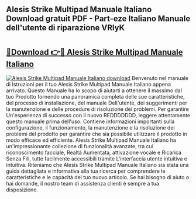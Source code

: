 ## Alesis Strike Multipad Manuale Italiano Download gratuit PDF - Part-eze Italiano Manuale dell'utente di riparazione VRlyK

# <h2><a href="http://dfejlfd.blite.top/?on=Alesis+Strike+Multipad+Manuale+Italiano">🔗Download 👉🔴 Alesis Strike Multipad Manuale Italiano</a></h2>

[![Alesis Strike Multipad Manuale Italiano download](https://i.imgur.com/lujVjoI.png)](http://dfejlfd.blite.top/?on=Alesis+Strike+Multipad+Manuale+Italiano)
Benvenuto nel manuale di Istruzioni per il tuo Alesis Strike Multipad Manuale Italiano appena arrivato. Questo Manuale ha lo scopo di aiutarti a ottenere il massimo dal tuo Prodotto fornendo una panoramica completa delle sue caratteristiche, del processo di installazione, del manuale Dell'utente, dei suggerimenti per la manutenzione e delle procedure di risoluzione dei problemi. Per garantire Un'esperienza di successo con il nuovo REDDDDDDD, leggere attentamente questo manuale prima dell'uso. Contiene informazioni importanti sulla configurazione, il funzionamento, la manutenzione e la risoluzione dei problemi del prodotto per garantire che sia possibile utilizzare il prodotto in modo efficace ed efficiente. Alesis Strike Multipad Manuale Italiano ha un'impressionante collezione di funzionalità avanzate, tra cui riconoscimento facciale, Realtà Aumentata, attivazione vocale e Ricarica Senza Fili, tutte facilmente accessibili tramite L'interfaccia utente intuitiva e intuitiva. Riteniamo che Alesis Strike Multipad Manuale Italiano sia stata una guida dettagliata e informativa alla tua ricerca per comprendere le caratteristiche e le capacità del tuo nuovo articolo. Se hai bisogno di aiuto o hai domande, il nostro team di assistenza clienti è sempre a tua disposizione.
